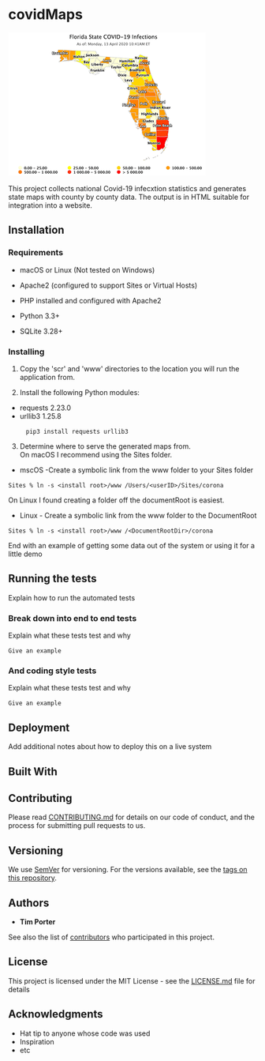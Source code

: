 # covidMaps
![](covidmap400.gif)

This project collects national Covid-19 infecxtion statistics and generates state maps with county by county data.  The output is in HTML suitable for integration into a website.

## Installation
### Requirements
  * macOS or Linux (Not tested on Windows)
  
  * Apache2 (configured to support Sites or Virtual Hosts)
  * PHP installed and configured with Apache2
  * Python 3.3+
  * SQLite 3.28+

### 

### Installing

1. Copy the 'scr' and 'www' directories to the location you will run the application from. 

2. Install the following Python modules:
  * requests 2.23.0
  * urllib3 1.25.8

```
     pip3 install requests urllib3
```

3. Determine where to serve the generated maps from.  
On macOS I recommend using the Sites folder.
  * mscOS -Create a symbolic link from the www folder to your Sites folder
```
Sites % ln -s <install root>/www /Users/<userID>/Sites/corona
```

On Linux I found creating a folder off the documentRoot is easiest.
  * Linux - Create a symbolic link from the www folder to the DocumentRoot
```
Sites % ln -s <install root>/www /<DocumentRootDir>/corona
```
End with an example of getting some data out of the system or using it for a little demo

## Running the tests

Explain how to run the automated tests

### Break down into end to end tests

Explain what these tests test and why

```
Give an example
```

### And coding style tests

Explain what these tests test and why

```
Give an example
```

## Deployment

Add additional notes about how to deploy this on a live system

## Built With


## Contributing

Please read [CONTRIBUTING.md](https://gist.github.com/PurpleBooth/b24679402957c63ec426) for details on our code of conduct, and the process for submitting pull requests to us.

## Versioning

We use [SemVer](http://semver.org/) for versioning. For the versions available, see the [tags on this repository](https://github.com/your/project/tags). 

## Authors

* **Tim Porter** 

See also the list of [contributors](https://github.com/your/project/contributors) who participated in this project.

## License

This project is licensed under the MIT License - see the [LICENSE.md](LICENSE.md) file for details

## Acknowledgments

* Hat tip to anyone whose code was used
* Inspiration
* etc
